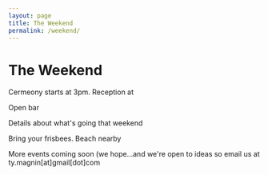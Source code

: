 ```yaml
---
layout: page
title: The Weekend
permalink: /weekend/
---
```

<div class="section">
	<h1>The Weekend</h1>
	<p>Cermeony starts at 3pm. Reception at </p>
	<p>Open bar</p>
	<p>Details about what's going that weekend</p>
	<p>Bring your frisbees. Beach nearby</p>
	<p>More events coming soon (we hope...and we're open to ideas so email us at ty.magnin[at]gmail[dot]com</p>
</div>